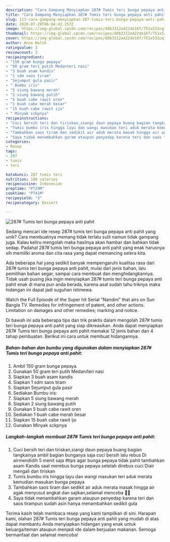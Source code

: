 ```yaml
---
description: "Cara Gampang Menyiapkan 287# Tumis teri bunga pepaya anti pahit, Enak"
title: "Cara Gampang Menyiapkan 287# Tumis teri bunga pepaya anti pahit, Enak"
slug: 113-cara-gampang-menyiapkan-287-tumis-teri-bunga-pepaya-anti-pahit-enak
date: 2020-07-20T06:04:43.257Z
image: https://img-global.cpcdn.com/recipes/d8b3312a422de16f/751x532cq70/287-tumis-teri-bunga-pepaya-anti-pahit-foto-resep-utama.jpg
thumbnail: https://img-global.cpcdn.com/recipes/d8b3312a422de16f/751x532cq70/287-tumis-teri-bunga-pepaya-anti-pahit-foto-resep-utama.jpg
cover: https://img-global.cpcdn.com/recipes/d8b3312a422de16f/751x532cq70/287-tumis-teri-bunga-pepaya-anti-pahit-foto-resep-utama.jpg
author: Anne Walsh
ratingvalue: 3
reviewcount: 3
recipeingredient:
- "150 gram bunga pepaya"
- "50 gram teri putih Medanteri nasi"
- "3 buah asam kandis"
- "1 sdm saos tiram"
- "Sejumput gula pasir"
- " Bumbu iris"
- "5 siung bawang merah"
- "2 siung bawang putih"
- "5 buah cabe rawit oren"
- "1 buah cabe merah besar"
- "15 buah cabe rawit ijo"
- " Minyak sckpnya"
recipeinstructions:
- "Cuci bersih teri dan tiriskan,siangi daun pepaya buang bagian tangkainya ambil bagian bunganya saja cuci bersih lalu rebus Di airmendidih 5 menit saja #tips agar bunga pepaya tidak pahit tambahkan asam Kandis saat merebus bunga pepaya setelah direbus cuci Diair mengali dan tiriskan"
- "Tumis bumbu iris hingga layu dan wangi masukan teri aduk merata kemudian masukan bunga pepaya"
- "Tambahkan saos tiram dan sedikit air aduk merata masak hingga air agak menyusut angkat dan sajikan,selamat mencoba 🙏🥰"
- "Saya tidak menambahkan garam ataupun penyedap karena teri dan saos tirampun sudah asin hanya menambahkan sedikit gula"
categories:
- Resep
tags:
- 287
- tumis
- teri

katakunci: 287 tumis teri 
nutrition: 100 calories
recipecuisine: Indonesian
preptime: "PT29M"
cooktime: "PT41M"
recipeyield: "3"
recipecategory: Dessert

---
```



![287# Tumis teri bunga pepaya anti pahit](https://img-global.cpcdn.com/recipes/d8b3312a422de16f/751x532cq70/287-tumis-teri-bunga-pepaya-anti-pahit-foto-resep-utama.jpg)

Sedang mencari ide resep 287# tumis teri bunga pepaya anti pahit yang unik? Cara membuatnya memang tidak terlalu sulit namun tidak gampang juga. Kalau keliru mengolah maka hasilnya akan hambar dan bahkan tidak sedap. Padahal 287# tumis teri bunga pepaya anti pahit yang enak harusnya sih memiliki aroma dan cita rasa yang dapat memancing selera kita.

Ada beberapa hal yang sedikit banyak mempengaruhi kualitas rasa dari 287# tumis teri bunga pepaya anti pahit, mulai dari jenis bahan, lalu pemilihan bahan segar, sampai cara membuat dan menghidangkannya. Tidak usah pusing jika ingin menyiapkan 287# tumis teri bunga pepaya anti pahit enak di mana pun anda berada, karena asal sudah tahu triknya maka hidangan ini dapat jadi suguhan istimewa.

Watch the Full Episode of the Super hit Serial &#34;Nandini&#34; that airs on Sun Bangla TV. Remedies for infringement of patent, and other actions. Limitation on damages and other remedies; marking and notice.


Di bawah ini ada beberapa tips dan trik praktis dalam mengolah 287# tumis teri bunga pepaya anti pahit yang siap dikreasikan. Anda dapat menyiapkan 287# Tumis teri bunga pepaya anti pahit memakai 12 jenis bahan dan 4 tahap pembuatan. Berikut ini cara untuk membuat hidangannya.

<!--inarticleads1-->

##### Bahan-bahan dan bumbu yang digunakan dalam menyiapkan 287# Tumis teri bunga pepaya anti pahit:

1. Ambil 150 gram bunga pepaya
1. Gunakan 50 gram teri putih Medan/teri nasi
1. Siapkan 3 buah asam kandis
1. Siapkan 1 sdm saos tiram
1. Siapkan Sejumput gula pasir
1. Sediakan  Bumbu iris:
1. Siapkan 5 siung bawang merah
1. Siapkan 2 siung bawang putih
1. Gunakan 5 buah cabe rawit oren
1. Sediakan 1 buah cabe merah besar
1. Siapkan 15 buah cabe rawit ijo
1. Gunakan  Minyak sckpnya




<!--inarticleads2-->

##### Langkah-langkah membuat 287# Tumis teri bunga pepaya anti pahit:

1. Cuci bersih teri dan tiriskan,siangi daun pepaya buang bagian tangkainya ambil bagian bunganya saja cuci bersih lalu rebus Di airmendidih 5 menit saja #tips agar bunga pepaya tidak pahit tambahkan asam Kandis saat merebus bunga pepaya setelah direbus cuci Diair mengali dan tiriskan
1. Tumis bumbu iris hingga layu dan wangi masukan teri aduk merata kemudian masukan bunga pepaya
1. Tambahkan saos tiram dan sedikit air aduk merata masak hingga air agak menyusut angkat dan sajikan,selamat mencoba 🙏🥰
1. Saya tidak menambahkan garam ataupun penyedap karena teri dan saos tirampun sudah asin hanya menambahkan sedikit gula




Terima kasih telah membaca resep yang kami tampilkan di sini. Harapan kami, olahan 287# Tumis teri bunga pepaya anti pahit yang mudah di atas dapat membantu Anda menyiapkan hidangan yang enak untuk keluarga/teman ataupun menjadi ide dalam berjualan makanan. Semoga bermanfaat dan selamat mencoba!

